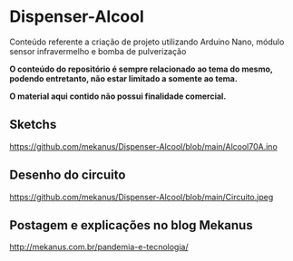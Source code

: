 # Dispenser-Alcool
Conteúdo referente a criação de projeto utilizando Arduino Nano, módulo sensor infravermelho e bomba de pulverização

**O conteúdo do repositório é sempre relacionado ao tema do mesmo, podendo entretanto, não estar limitado a somente ao tema.**

**O material aqui contido não possui finalidade comercial.**

## Sketchs

https://github.com/mekanus/Dispenser-Alcool/blob/main/Alcool70A.ino

## Desenho do circuito

https://github.com/mekanus/Dispenser-Alcool/blob/main/Circuito.jpeg

## Postagem e explicações no blog Mekanus

http://mekanus.com.br/pandemia-e-tecnologia/
